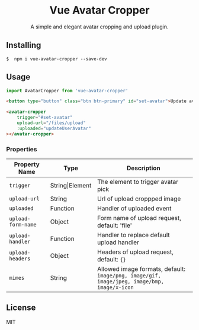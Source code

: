 <h1 align="center">Vue Avatar Cropper</h1>

<p align="center">A simple and elegant avatar cropping and upload plugin.</p>

## Installing

```shell
$  npm i vue-avatar-cropper --save-dev
```

## Usage

```js
import AvatarCropper from 'vue-avatar-cropper'
```

```html
<button type="button" class="btn btn-primary" id="set-avatar">Update avatar</button>

<avatar-cropper
    trigger="#set-avatar"
    upload-url="/files/upload"
    :uploaded="updateUserAvatar"
></avatar-cropper>
```

### Properties

 Property Name | Type | Description
 -------- | -------- | --------
 `trigger` | String\|Element | The element to trigger avatar pick
 `upload-url` | String | Url of upload croppped image
 `uploaded` | Function | Handler of uploaded event
 `upload-form-name` | Object | Form name of upload request, default: 'file'
 `upload-handler` | Function | Handler to replace default upload handler
 `upload-headers` | Object | Headers of upload request, default: `{}`
 `mimes` | String | Allowed image formats, default: <br>`image/png, image/gif, image/jpeg, image/bmp, image/x-icon`

## License

MIT
